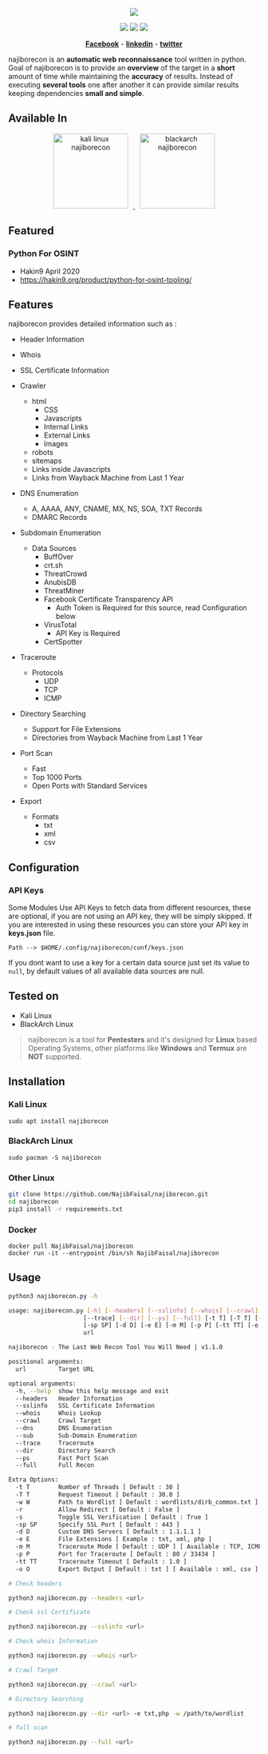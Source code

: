<p align="center"><img src="https://imgur.com/a/rKDzzyD"></p>

<p align="center">
<img src="https://img.shields.io/badge/Python-3-brightgreen.svg?style=plastic">
<img src="https://img.shields.io/badge/OSINT-red.svg?style=plastic">
<img src="https://img.shields.io/badge/Web-red.svg?style=plastic">
</p>

<p align="center">
  <a href="https://www.facebook.com/najeeb.alyafai.1"><b>Facebook</b></a>
  <span> - </span>
  <a href="https://www.linkedin.com/in/najib-faisal-ab9092211/"><b>linkedin</b></a>
  <span> - </span>
  <a href="https://twitter.com/AlyafaiNajib"><b>twitter</b></a>
</p>

najiborecon is an **automatic web reconnaissance** tool written in python. Goal of najiborecon is to provide an **overview** of the target in a **short** amount of time while maintaining the **accuracy** of results. Instead of executing **several tools** one after another it can provide similar results keeping dependencies **small and simple**.

## Available In

<p align="center">
  <a href="https://www.kali.org/news/kali-linux-2020-4-release/">
    <img width="150px" hspace="10px" src="https://i.imgur.com/yQRrCtC.png" alt="kali linux najiborecon">
  </a>
  <a href="https://blackarch.org/">
    <img width="150px" hspace="10px" src="https://i.imgur.com/YZ5KDL1.png" alt="blackarch najiborecon">
  </a>
  
</p>

## Featured

### Python For OSINT

- Hakin9 April 2020
- https://hakin9.org/product/python-for-osint-tooling/

## Features

najiborecon provides detailed information such as :

- Header Information

- Whois

- SSL Certificate Information

- Crawler

  - html
    - CSS
    - Javascripts
    - Internal Links
    - External Links
    - Images
  - robots
  - sitemaps
  - Links inside Javascripts
  - Links from Wayback Machine from Last 1 Year

- DNS Enumeration

  - A, AAAA, ANY, CNAME, MX, NS, SOA, TXT Records
  - DMARC Records

- Subdomain Enumeration

  - Data Sources
    - BuffOver
    - crt.sh
    - ThreatCrowd
    - AnubisDB
    - ThreatMiner
    - Facebook Certificate Transparency API
      - Auth Token is Required for this source, read Configuration below
    - VirusTotal
      - API Key is Required
    - CertSpotter

- Traceroute

  - Protocols
    - UDP
    - TCP
    - ICMP

- Directory Searching

  - Support for File Extensions
  - Directories from Wayback Machine from Last 1 Year

- Port Scan

  - Fast
  - Top 1000 Ports
  - Open Ports with Standard Services

- Export
  - Formats
    - txt
    - xml
    - csv

## Configuration

### API Keys

Some Modules Use API Keys to fetch data from different resources, these are optional, if you are not using an API key, they will be simply skipped.
If you are interested in using these resources you can store your API key in **keys.json** file.

`Path --> $HOME/.config/najiborecon/conf/keys.json`

If you dont want to use a key for a certain data source just set its value to `null`, by default values of all available data sources are null.

## Tested on

- Kali Linux
- BlackArch Linux

> najiborecon is a tool for **Pentesters** and it's designed for **Linux** based Operating Systems, other platforms like **Windows** and **Termux** are **NOT** supported.

## Installation

### Kali Linux

```
sudo apt install najiborecon
```

### BlackArch Linux

```
sudo pacman -S najiborecon
```

### Other Linux

```bash
git clone https://github.com/NajibFaisal/najiborecon.git
cd najiborecon
pip3 install -r requirements.txt
```

### Docker

```
docker pull NajibFaisal/najiborecon
docker run -it --entrypoint /bin/sh NajibFaisal/najiborecon
```

## Usage

```bash
python3 najiborecon.py -h

usage: najiborecon.py [-h] [--headers] [--sslinfo] [--whois] [--crawl] [--dns] [--sub]
                     [--trace] [--dir] [--ps] [--full] [-t T] [-T T] [-w W] [-r] [-s]
                     [-sp SP] [-d D] [-e E] [-m M] [-p P] [-tt TT] [-o O]
                     url

najiborecon - The Last Web Recon Tool You Will Need | v1.1.0

positional arguments:
  url         Target URL

optional arguments:
  -h, --help  show this help message and exit
  --headers   Header Information
  --sslinfo   SSL Certificate Information
  --whois     Whois Lookup
  --crawl     Crawl Target
  --dns       DNS Enumeration
  --sub       Sub-Domain Enumeration
  --trace     Traceroute
  --dir       Directory Search
  --ps        Fast Port Scan
  --full      Full Recon

Extra Options:
  -t T        Number of Threads [ Default : 30 ]
  -T T        Request Timeout [ Default : 30.0 ]
  -w W        Path to Wordlist [ Default : wordlists/dirb_common.txt ]
  -r          Allow Redirect [ Default : False ]
  -s          Toggle SSL Verification [ Default : True ]
  -sp SP      Specify SSL Port [ Default : 443 ]
  -d D        Custom DNS Servers [ Default : 1.1.1.1 ]
  -e E        File Extensions [ Example : txt, xml, php ]
  -m M        Traceroute Mode [ Default : UDP ] [ Available : TCP, ICMP ]
  -p P        Port for Traceroute [ Default : 80 / 33434 ]
  -tt TT      Traceroute Timeout [ Default : 1.0 ]
  -o O        Export Output [ Default : txt ] [ Available : xml, csv ]
```

```bash
# Check headers

python3 najiborecon.py --headers <url>

# Check ssl Certificate

python3 najiborecon.py --sslinfo <url>

# Check whois Information

python3 najiborecon.py --whois <url>

# Crawl Target

python3 najiborecon.py --crawl <url>

# Directory Searching

python3 najiborecon.py --dir <url> -e txt,php -w /path/to/wordlist

# full scan

python3 najiborecon.py --full <url>
```

